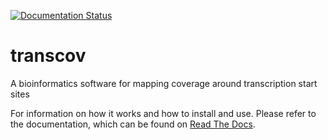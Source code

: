 [![Documentation Status](https://readthedocs.org/projects/transcov/badge/?version=latest)](https://transcov.readthedocs.io/en/latest/?badge=latest)

# transcov
A bioinformatics software for mapping coverage around transcription start sites

For information on how it works and how to install and use. Please refer to the documentation, which can be found on [Read The Docs](https://transcov.readthedocs.io/en/latest/index.html).
